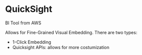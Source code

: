 # QuickSight

BI Tool from AWS

Allows for Fine-Grained Visual Embedding. There are two types:

- 1-Click Embedding
- Quicksight APIs: allows for more costumization
